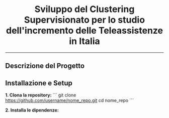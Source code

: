 <div align="center">
  <h1>Sviluppo del Clustering Supervisionato per lo studio dell'incremento delle Teleassistenze in Italia </h1>
</div>

***
## Descrizione del Progetto

## Installazione e Setup
**1. Clona la repository:**
\```
git clone https://github.com/username/nome_repo.git
cd nome_repo
\```

**2. Installa le dipendenze:**
